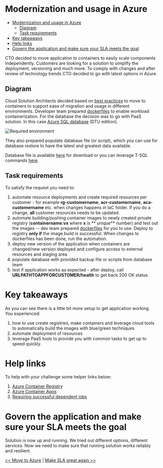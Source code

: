 ﻿# Modernization and usage in Azure

<!-- TOC -->
* [Modernization and usage in Azure](#modernization-and-usage-in-azure)
  * [Diagram](#diagram)
  * [Task requirements](#task-requirements)
* [Key takeaways](#key-takeaways)
* [Help links](#help-links)
* [Govern the application and make sure your SLA meets the goal](#govern-the-application-and-make-sure-your-sla-meets-the-goal)
<!-- TOC -->

CTO decided to move application to containers to easily scale components independently. Customers are looking for a
solution to simplify the deployment, versioning and much more. To comply with changes and after review of technology
trends CTO decided to go with latest options in Azure.

## Diagram

Cloud Solution Architects decided based
on [best practices](https://docs.microsoft.com/en-us/azure/cloud-adoption-framework/) to move to containers to support
ease of migration and usage in different environments. Developer team prepared [dockerfiles](../containers) to enable
workload containerization. For the database the decision was to go with PaaS solution. In this
case [Azure SQL database](https://azure.microsoft.com/en-us/products/azure-sql/) (DTU edition).

![Required environment](https://webeudatastorage.blob.core.windows.net/web/ama-container-app-basic-info.png)

They also prepared populate database file (or script), which you can use for database restore to have the latest and
greatest data available.

Database file is available [here](../scripts/PWSH/03-Modernization/TTADB.bak) for download or you can leverage T-SQL
commands [here](../scripts/PWSH/03-Modernization/ttadb.sql).

## Task requirements

To satisfy the request you need to:

1. automate resource deployments and create required resources per customer - for example **rg-customername**,
   **acr-customername**, **aca-customername** etc. when changes happens in IaC folder. If you do a change, **all**
   customer resources needs to be updated.
2. automate building/pushing container images to newly created private registry (**containername:vx** where **x** is **
   unique** number) and test out the images -- dev team prepared [dockerfiles](../containers) for you to use. Deploy to
   registry **only if** the image build is successful. When changes to dockerfiles has been done, run the automation.
3. deploy new version of the application when containers are changed/new version deployed and configure access to
   external resources and staging area
4. populate database with provided backup file or scripts from database team
5. test if application works as expected - after deploy, call **URLPATHTOAPPFORCUSTOMER/health** to get back 200 OK
   status

# Key takeaways

As you can see there is a little bit more setup to get application working. You experienced:

1. how to use create registries, make containers and leverage cloud tools to automatically build the images with
   blue/green techniques
2. automate deployment of resources
3. leverage PaaS tools to provide you with common tasks to get up to speed quickly.

# Help links

To help with your challenge some helper links below:

1. [Azure Container Registry](https://learn.microsoft.com/en-us/azure/container-registry/container-registry-quickstart-task-cli)
2. [Azure Container Apps](https://learn.microsoft.com/en-us/azure/container-apps/overview)
3. [Requiring successful dependent jobs](https://docs.github.com/en/actions/using-jobs/using-jobs-in-a-workflow#example-requiring-successful-dependent-jobs)

# Govern the application and make sure your SLA meets the goal

Solution is now up and running. We tried out different options, different services. Now we need to make sure that
running solution works reliably and resilient.

[<< Move to Azure](./01-move-to-IaaS-Azure.md) | [ Make SLA great again >>](./05-monitoring-basics.md)